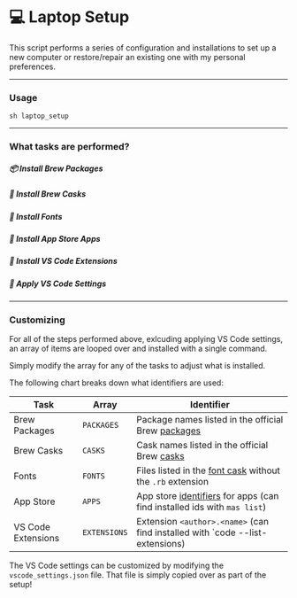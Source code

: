 # :computer: Laptop Setup

This script performs a series of configuration and installations to set up a new computer or restore/repair an existing one with my personal preferences.

---

### Usage

```
sh laptop_setup
```

---

### What tasks are performed?

##### :package: **Install Brew Packages**

##### :beer: **Install Brew Casks**

##### :pencil: **Install Fonts**

##### :apple: **Install App Store Apps**

##### :pushpin: **Install VS Code Extensions**

##### :wrench: **Apply VS Code Settings**

---

### Customizing

For all of the steps performed above, exlcuding applying VS Code settings, an array of items are looped over and installed with a single command.

Simply modify the array for any of the tasks to adjust what is installed.

The following chart breaks down what identifiers are used:

| Task               | Array        | Identifier                                                                    |
| ------------------ | ------------ | ----------------------------------------------------------------------------- |
| Brew Packages      | `PACKAGES`   | Package names listed in the official Brew [packages]                          |
| Brew Casks         | `CASKS`      | Cask names listed in the official Brew [casks]                                |
| Fonts              | `FONTS`      | Files listed in the [font cask] without the `.rb` extension                   |
| App Store          | `APPS`       | App store [identifiers] for apps (can find installed ids with `mas list`)     |
| VS Code Extensions | `EXTENSIONS` | Extension `<author>.<name>` (can find installed with `code --list-extensions) |

[packages]: https://formulae.brew.sh/formula/
[casks]: https://formulae.brew.sh/cask/
[font cask]: https://github.com/Homebrew/homebrew-cask-fonts/tree/master/Casks
[identifiers]: https://github.com/mas-cli/mas#-usage

The VS Code settings can be customized by modifying the `vscode_settings.json` file. That file is simply copied over as part of the setup!
